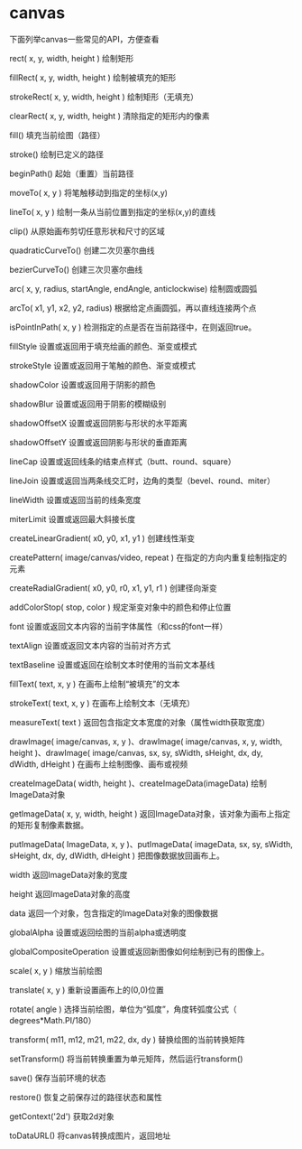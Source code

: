 # canvas
下面列举canvas一些常见的API，方便查看

rect( x, y, width, height )   绘制矩形

fillRect( x, y, width, height )  绘制被填充的矩形

strokeRect( x, y, width, height )  绘制矩形（无填充）

clearRect( x, y, width, height ) 清除指定的矩形内的像素



fill()  填充当前绘图（路径）

stroke() 绘制已定义的路径

beginPath()  起始（重置）当前路径

moveTo( x, y )  将笔触移动到指定的坐标(x,y)

lineTo( x, y )  绘制一条从当前位置到指定的坐标(x,y)的直线

clip()  从原始画布剪切任意形状和尺寸的区域

quadraticCurveTo()  创建二次贝塞尔曲线

bezierCurveTo()   创建三次贝塞尔曲线

arc( x, y, radius, startAngle, endAngle, anticlockwise)  绘制圆或圆弧

arcTo( x1, y1, x2, y2, radius)  根据给定点画圆弧，再以直线连接两个点

isPointInPath( x, y )  检测指定的点是否在当前路径中，在则返回true。



fillStyle  设置或返回用于填充绘画的颜色、渐变或模式

strokeStyle  设置或返回用于笔触的颜色、渐变或模式

shadowColor  设置或返回用于阴影的颜色

shadowBlur   设置或返回用于阴影的模糊级别

shadowOffsetX  设置或返回阴影与形状的水平距离

shadowOffsetY  设置或返回阴影与形状的垂直距离



lineCap  设置或返回线条的结束点样式（butt、round、square）

lineJoin  设置或返回当两条线交汇时，边角的类型（bevel、round、miter）

lineWidth  设置或返回当前的线条宽度

miterLimit  设置或返回最大斜接长度



createLinearGradient( x0, y0, x1, y1 )  创建线性渐变

createPattern( image/canvas/video, repeat )  在指定的方向内重复绘制指定的元素

createRadialGradient( x0, y0, r0, x1, y1, r1 ) 创建径向渐变

addColorStop( stop, color )  规定渐变对象中的颜色和停止位置



font  设置或返回文本内容的当前字体属性（和css的font一样）

textAlign  设置或返回文本内容的当前对齐方式

textBaseline  设置或返回在绘制文本时使用的当前文本基线

fillText( text, x, y )  在画布上绘制“被填充”的文本

strokeText( text, x, y )  在画布上绘制文本（无填充）

measureText( text )  返回包含指定文本宽度的对象（属性width获取宽度）



drawImage( image/canvas, x, y )、drawImage( image/canvas, x, y, width, height )、drawImage( image/canvas, sx, sy, sWidth, sHeight, dx, dy, dWidth, dHeight )  在画布上绘制图像、画布或视频



createImageData( width, height )、createImageData(imageData)  绘制ImageData对象

getImageData( x, y, width, height )  返回ImageData对象，该对象为画布上指定的矩形复制像素数据。

putImageData( ImageData, x, y )、putImageData( imageData, sx, sy, sWidth, sHeight, dx, dy, dWidth, dHeight )  把图像数据放回画布上。

width  返回ImageData对象的宽度

height  返回ImageData对象的高度

data  返回一个对象，包含指定的ImageData对象的图像数据



globalAlpha  设置或返回绘图的当前alpha或透明度

globalCompositeOperation  设置或返回新图像如何绘制到已有的图像上。



scale( x, y )  缩放当前绘图

translate( x, y )  重新设置画布上的(0,0)位置

rotate( angle )  选择当前绘图，单位为“弧度”，角度转弧度公式（ degrees*Math.PI/180）

transform( m11, m12, m21, m22, dx, dy )  替换绘图的当前转换矩阵

setTransform()  将当前转换重置为单元矩阵，然后运行transform()



save()  保存当前环境的状态

restore()  恢复之前保存过的路径状态和属性



getContext('2d')  获取2d对象

toDataURL()  将canvas转换成图片，返回地址
